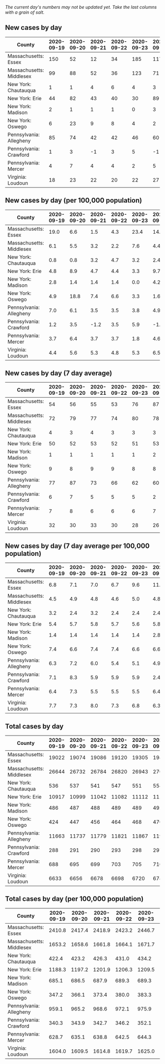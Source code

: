 _The current day's numbers may not be updated yet. Take the last columns with a grain of salt._
## New cases by day

| County | 2020-09-19 | 2020-09-20 | 2020-09-21 | 2020-09-22 | 2020-09-23 | 2020-09-24 | 2020-09-25 |
| --- | --- | --- | --- | --- | --- | --- | --- |
| Massachusetts: Essex | 150 | 52 | 12 | 34 | 185 | 117 |  |
| Massachusetts: Middlesex | 99 | 88 | 52 | 36 | 123 | 71 |  |
| New York: Chautauqua | 1 | 1 | 4 | 6 | 4 | 3 |  |
| New York: Erie | 44 | 82 | 43 | 40 | 30 | 89 |  |
| New York: Madison | 2 | 1 | 1 | 1 | 0 | 3 |  |
| New York: Oswego | 6 | 23 | 9 | 8 | 4 | 2 |  |
| Pennsylvania: Allegheny | 85 | 74 | 42 | 42 | 46 | 60 |  |
| Pennsylvania: Crawford | 1 | 3 | -1 | 3 | 5 | -1 |  |
| Pennsylvania: Mercer | 4 | 7 | 4 | 4 | 2 | 5 |  |
| Virginia: Loudoun | 18 | 23 | 22 | 20 | 22 | 27 |  |

## New cases by day (per 100,000 population)

| County | 2020-09-19 | 2020-09-20 | 2020-09-21 | 2020-09-22 | 2020-09-23 | 2020-09-24 | 2020-09-25 |
| --- | --- | --- | --- | --- | --- | --- | --- |
| Massachusetts: Essex | 19.0 | 6.6 | 1.5 | 4.3 | 23.4 | 14.8 |  |
| Massachusetts: Middlesex | 6.1 | 5.5 | 3.2 | 2.2 | 7.6 | 4.4 |  |
| New York: Chautauqua | 0.8 | 0.8 | 3.2 | 4.7 | 3.2 | 2.4 |  |
| New York: Erie | 4.8 | 8.9 | 4.7 | 4.4 | 3.3 | 9.7 |  |
| New York: Madison | 2.8 | 1.4 | 1.4 | 1.4 | 0.0 | 4.2 |  |
| New York: Oswego | 4.9 | 18.8 | 7.4 | 6.6 | 3.3 | 1.6 |  |
| Pennsylvania: Allegheny | 7.0 | 6.1 | 3.5 | 3.5 | 3.8 | 4.9 |  |
| Pennsylvania: Crawford | 1.2 | 3.5 | -1.2 | 3.5 | 5.9 | -1.2 |  |
| Pennsylvania: Mercer | 3.7 | 6.4 | 3.7 | 3.7 | 1.8 | 4.6 |  |
| Virginia: Loudoun | 4.4 | 5.6 | 5.3 | 4.8 | 5.3 | 6.5 |  |

## New cases by day (7 day average)

| County | 2020-09-19 | 2020-09-20 | 2020-09-21 | 2020-09-22 | 2020-09-23 | 2020-09-24 | 2020-09-25 |
| --- | --- | --- | --- | --- | --- | --- | --- |
| Massachusetts: Essex | 54 | 56 | 55 | 53 | 76 | 87 |  |
| Massachusetts: Middlesex | 72 | 79 | 77 | 74 | 80 | 78 |  |
| New York: Chautauqua | 4 | 3 | 4 | 3 | 3 | 3 |  |
| New York: Erie | 50 | 52 | 53 | 52 | 51 | 53 |  |
| New York: Madison | 1 | 1 | 1 | 1 | 1 | 2 |  |
| New York: Oswego | 9 | 8 | 9 | 9 | 8 | 8 |  |
| Pennsylvania: Allegheny | 77 | 87 | 73 | 66 | 62 | 60 |  |
| Pennsylvania: Crawford | 6 | 7 | 5 | 5 | 5 | 2 |  |
| Pennsylvania: Mercer | 7 | 8 | 6 | 6 | 6 | 7 |  |
| Virginia: Loudoun | 32 | 30 | 33 | 30 | 28 | 26 |  |

## New cases by day (7 day average per 100,000 population)

| County | 2020-09-19 | 2020-09-20 | 2020-09-21 | 2020-09-22 | 2020-09-23 | 2020-09-24 | 2020-09-25 |
| --- | --- | --- | --- | --- | --- | --- | --- |
| Massachusetts: Essex | 6.8 | 7.1 | 7.0 | 6.7 | 9.6 | 11.0 |  |
| Massachusetts: Middlesex | 4.5 | 4.9 | 4.8 | 4.6 | 5.0 | 4.8 |  |
| New York: Chautauqua | 3.2 | 2.4 | 3.2 | 2.4 | 2.4 | 2.4 |  |
| New York: Erie | 5.4 | 5.7 | 5.8 | 5.7 | 5.6 | 5.8 |  |
| New York: Madison | 1.4 | 1.4 | 1.4 | 1.4 | 1.4 | 2.8 |  |
| New York: Oswego | 7.4 | 6.6 | 7.4 | 7.4 | 6.6 | 6.6 |  |
| Pennsylvania: Allegheny | 6.3 | 7.2 | 6.0 | 5.4 | 5.1 | 4.9 |  |
| Pennsylvania: Crawford | 7.1 | 8.3 | 5.9 | 5.9 | 5.9 | 2.4 |  |
| Pennsylvania: Mercer | 6.4 | 7.3 | 5.5 | 5.5 | 5.5 | 6.4 |  |
| Virginia: Loudoun | 7.7 | 7.3 | 8.0 | 7.3 | 6.8 | 6.3 |  |

## Total cases by day

| County | 2020-09-19 | 2020-09-20 | 2020-09-21 | 2020-09-22 | 2020-09-23 | 2020-09-24 | 2020-09-25 |
| --- | --- | --- | --- | --- | --- | --- | --- |
| Massachusetts: Essex | 19022 | 19074 | 19086 | 19120 | 19305 | 19422 |  |
| Massachusetts: Middlesex | 26644 | 26732 | 26784 | 26820 | 26943 | 27014 |  |
| New York: Chautauqua | 536 | 537 | 541 | 547 | 551 | 554 |  |
| New York: Erie | 10917 | 10999 | 11042 | 11082 | 11112 | 11201 |  |
| New York: Madison | 486 | 487 | 488 | 489 | 489 | 492 |  |
| New York: Oswego | 424 | 447 | 456 | 464 | 468 | 470 |  |
| Pennsylvania: Allegheny | 11663 | 11737 | 11779 | 11821 | 11867 | 11927 |  |
| Pennsylvania: Crawford | 288 | 291 | 290 | 293 | 298 | 297 |  |
| Pennsylvania: Mercer | 688 | 695 | 699 | 703 | 705 | 710 |  |
| Virginia: Loudoun | 6633 | 6656 | 6678 | 6698 | 6720 | 6747 |  |

## Total cases by day (per 100,000 population)

| County | 2020-09-19 | 2020-09-20 | 2020-09-21 | 2020-09-22 | 2020-09-23 | 2020-09-24 | 2020-09-25 |
| --- | --- | --- | --- | --- | --- | --- | --- |
| Massachusetts: Essex | 2410.8 | 2417.4 | 2418.9 | 2423.2 | 2446.7 | 2461.5 |  |
| Massachusetts: Middlesex | 1653.2 | 1658.6 | 1661.8 | 1664.1 | 1671.7 | 1676.1 |  |
| New York: Chautauqua | 422.4 | 423.2 | 426.3 | 431.0 | 434.2 | 436.6 |  |
| New York: Erie | 1188.3 | 1197.2 | 1201.9 | 1206.3 | 1209.5 | 1219.2 |  |
| New York: Madison | 685.1 | 686.5 | 687.9 | 689.3 | 689.3 | 693.5 |  |
| New York: Oswego | 347.2 | 366.1 | 373.4 | 380.0 | 383.3 | 384.9 |  |
| Pennsylvania: Allegheny | 959.1 | 965.2 | 968.6 | 972.1 | 975.9 | 980.8 |  |
| Pennsylvania: Crawford | 340.3 | 343.9 | 342.7 | 346.2 | 352.1 | 350.9 |  |
| Pennsylvania: Mercer | 628.7 | 635.1 | 638.8 | 642.5 | 644.3 | 648.9 |  |
| Virginia: Loudoun | 1604.0 | 1609.5 | 1614.8 | 1619.7 | 1625.0 | 1631.5 |  |
